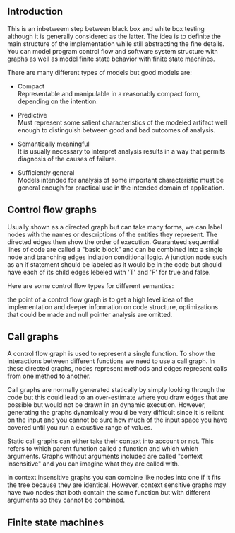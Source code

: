 ## Introduction

This is an inbetweem step between black box and white box testing although it is generally considered as the latter. The idea is to definite the main structure of the implementation while still abstracting the fine details. You can model program control flow and software system structure with graphs as well as model finite state behavior with finite state machines.

There are many different types of models but good models are:

- Compact  
  Representable and manipulable in a reasonably compact form, depending on the intention.

- Predictive  
  Must represent some salient characteristics of the modeled artifact well enough to distinguish between good and bad outcomes of analysis.

- Semantically meaningful  
  It is usually necessary to interpret analysis results in a way that permits diagnosis of the causes of failure.

- Sufficiently general  
  Models intended for analysis of some important characteristic must be general enough for practical use in the intended domain of application.

## Control flow graphs

Usually shown as a directed graph but can take many forms, we can label nodes with the names or descriptions of the entities they represent. The directed edges then show the order of execution. Guaranteed sequential lines of code are called a "basic block" and can be combined into a single node and branching edges indiation conditional logic. A junction node such as an if statement should be labeled as it would be in the code but should have each of its child edges lebeled with 'T' and 'F' for true and false.

Here are some control flow types for different semantics:

<!-- Diagram -->

the point of a control flow graph is to get a high level idea of the implementation and deeper information on code structure, optimizations that could be made and null pointer analysis are omitted.

## Call graphs

A control flow graph is used to represent a single function. To show the interactions between different functions we need to use a call graph. In these directed graphs, nodes represent methods and edges represent calls from one method to another.

Call graphs are normally generated statically by simply looking through the code but this could lead to an over-estimate where you draw edges that are possible but would not be drawn in an dynamic execution. However, generating the graphs dynamically would be very difficult since it is reliant on the input and you cannot be sure how much of the input space you have covered until you run a exaustive range of values.

Static call graphs can either take their context into account or not. This refers to which parent function called a function and which which arguments. Graphs without arguments included are called "context insensitive" and you can imagine what they are called with.

In context insensitive graphs you can combine like nodes into one if it fits the tree because they are identical. However, context sensitive graphs may have two nodes that both contain the same function but with different arguments so they cannot be combined.

## Finite state machines

